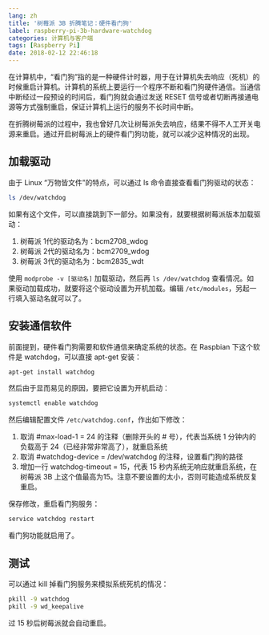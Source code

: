 ```yaml
---
lang: zh
title: '树莓派 3B 折腾笔记：硬件看门狗'
label: raspberry-pi-3b-hardware-watchdog
categories: 计算机与客户端
tags: [Raspberry Pi]
date: 2018-02-12 22:46:18
---
```

在计算机中，“看门狗”指的是一种硬件计时器，用于在计算机失去响应（死机）的时候重启计算机。计算机的系统上要运行一个程序不断和看门狗硬件通信。当通信中断经过一段预设的时间后，看门狗就会通过发送 RESET 信号或者切断再接通电源等方式强制重启，保证计算机上运行的服务不长时间中断。

在折腾树莓派的过程中，我也曾好几次让树莓派失去响应，结果不得不人工开关电源来重启。通过开启树莓派上的硬件看门狗功能，就可以减少这种情况的出现。

加载驱动
----

由于 Linux “万物皆文件”的特点，可以通过 ls 命令直接查看看门狗驱动的状态：

```bash
ls /dev/watchdog
```

如果有这个文件，可以直接跳到下一部分。如果没有，就要根据树莓派版本加载驱动：

1. 树莓派 1代的驱动名为：bcm2708_wdog
2. 树莓派 2代的驱动名为：bcm2709_wdog
3. 树莓派 3代的驱动名为：bcm2835_wdt

使用 `modprobe -v [驱动名]` 加载驱动，然后再 `ls /dev/watchdog` 查看情况。如果驱动加载成功，就要将这个驱动设置为开机加载。编辑 `/etc/modules`，另起一行填入驱动名就可以了。

安装通信软件
------

前面提到，硬件看门狗需要和软件通信来确定系统的状态。在 Raspbian 下这个软件是 watchdog，可以直接 apt-get 安装：

```bash
apt-get install watchdog
```

然后由于显而易见的原因，要把它设置为开机启动：

```bash
systemctl enable watchdog
```

然后编辑配置文件 `/etc/watchdog.conf`，作出如下修改：

 1. 取消 #max-load-1 = 24 的注释（删除开头的 # 号），代表当系统 1 分钟内的负载高于 24（已经非常非常高了），就重启系统
 2. 取消 #watchdog-device = /dev/watchdog 的注释，设置看门狗的路径
 3. 增加一行 watchdog-timeout = 15，代表 15 秒内系统无响应就重启系统，在树莓派 3B 上这个值最高为15。注意不要设置的太小，否则可能造成系统反复重启。

保存修改，重启看门狗服务：

```bash
service watchdog restart
```

看门狗功能就启用了。

测试
--

可以通过 kill 掉看门狗服务来模拟系统死机的情况：

```bash
pkill -9 watchdog
pkill -9 wd_keepalive
```

过 15 秒后树莓派就会自动重启。
